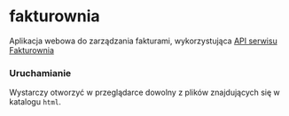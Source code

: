 # fakturownia
Aplikacja webowa do zarządzania fakturami, wykorzystująca [API serwisu Fakturownia](https://app.fakturownia.pl/api)

### Uruchamianie

Wystarczy otworzyć w przeglądarce dowolny z plików znajdujących się w katalogu `html`.
